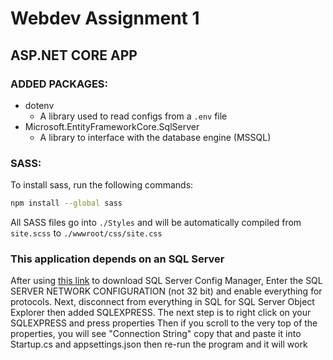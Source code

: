 # Webdev Assignment 1
## ASP.NET CORE APP


### ADDED PACKAGES:
- dotenv
  - A library used to read configs from a `.env` file
- Microsoft.EntityFrameworkCore.SqlServer
  - A library to interface with the database engine (MSSQL)

### SASS:
To install sass, run the following commands:
```bash
npm install --global sass
```
All SASS files go into `./Styles` and will be automatically compiled from `site.scss` to `./wwwroot/css/site.css`

### This application depends on an SQL Server
After using [this link](https://docs.microsoft.com/en-us/sql/database-engine/configure-windows/sql-server-express-localdb?view=sql-server-ver15) to download SQL Server Config Manager, 
Enter the SQL SERVER NETWORK CONFIGURATION (not 32 bit) and enable everything for protocols.
Next, disconnect from everything in SQL for SQL Server Object Explorer then added SQLEXPRESS.
The next step is to right click on your SQLEXPRESS and press properties
Then if you scroll to the very top of the properties, you will see "Connection String"
copy that and paste it into Startup.cs and appsettings.json
then re-run the program and it will work
